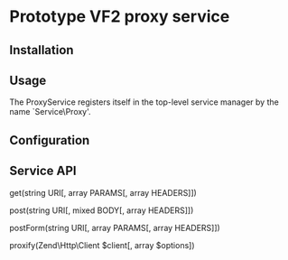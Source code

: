 Prototype VF2 proxy service
===========================

Installation
------------

Usage
-----

The ProxyService registers itself in the top-level service manager by
the name `Service\Proxy'.

Configuration
-------------

Service API
-----------

get(string URI[, array PARAMS[, array HEADERS]])

post(string URI[, mixed BODY[, array HEADERS]])

postForm(string URI[, array PARAMS[, array HEADERS]])

proxify(Zend\Http\Client $client[, array $options])

